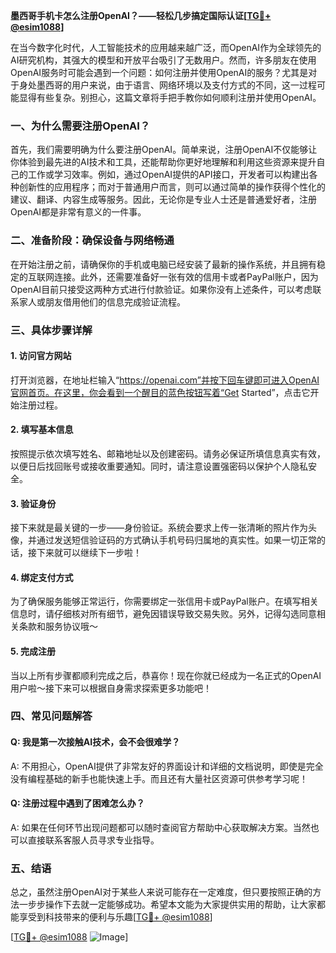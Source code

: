**墨西哥手机卡怎么注册OpenAI？——轻松几步搞定国际认证[[TG💪+ @esim1088](https://t.me/s/esim1088)]**

在当今数字化时代，人工智能技术的应用越来越广泛，而OpenAI作为全球领先的AI研究机构，其强大的模型和开放平台吸引了无数用户。然而，许多朋友在使用OpenAI服务时可能会遇到一个问题：如何注册并使用OpenAI的服务？尤其是对于身处墨西哥的用户来说，由于语言、网络环境以及支付方式的不同，这一过程可能显得有些复杂。别担心，这篇文章将手把手教你如何顺利注册并使用OpenAI。

### 一、为什么需要注册OpenAI？

首先，我们需要明确为什么要注册OpenAI。简单来说，注册OpenAI不仅能够让你体验到最先进的AI技术和工具，还能帮助你更好地理解和利用这些资源来提升自己的工作或学习效率。例如，通过OpenAI提供的API接口，开发者可以构建出各种创新性的应用程序；而对于普通用户而言，则可以通过简单的操作获得个性化的建议、翻译、内容生成等服务。因此，无论你是专业人士还是普通爱好者，注册OpenAI都是非常有意义的一件事。

### 二、准备阶段：确保设备与网络畅通

在开始注册之前，请确保你的手机或电脑已经安装了最新的操作系统，并且拥有稳定的互联网连接。此外，还需要准备好一张有效的信用卡或者PayPal账户，因为OpenAI目前只接受这两种方式进行付款验证。如果你没有上述条件，可以考虑联系家人或朋友借用他们的信息完成验证流程。

### 三、具体步骤详解

#### 1. 访问官方网站
打开浏览器，在地址栏输入“https://openai.com”并按下回车键即可进入OpenAI官网首页。在这里，你会看到一个醒目的蓝色按钮写着“Get Started”，点击它开始注册过程。

#### 2. 填写基本信息
按照提示依次填写姓名、邮箱地址以及创建密码。请务必保证所填信息真实有效，以便日后找回账号或接收重要通知。同时，请注意设置强密码以保护个人隐私安全。

#### 3. 验证身份
接下来就是最关键的一步——身份验证。系统会要求上传一张清晰的照片作为头像，并通过发送短信验证码的方式确认手机号码归属地的真实性。如果一切正常的话，接下来就可以继续下一步啦！

#### 4. 绑定支付方式
为了确保服务能够正常运行，你需要绑定一张信用卡或PayPal账户。在填写相关信息时，请仔细核对所有细节，避免因错误导致交易失败。另外，记得勾选同意相关条款和服务协议哦～

#### 5. 完成注册
当以上所有步骤都顺利完成之后，恭喜你！现在你就已经成为一名正式的OpenAI用户啦～接下来可以根据自身需求探索更多功能吧！

### 四、常见问题解答

#### Q: 我是第一次接触AI技术，会不会很难学？
A: 不用担心，OpenAI提供了非常友好的界面设计和详细的文档说明，即使是完全没有编程基础的新手也能快速上手。而且还有大量社区资源可供参考学习呢！

#### Q: 注册过程中遇到了困难怎么办？
A: 如果在任何环节出现问题都可以随时查阅官方帮助中心获取解决方案。当然也可以直接联系客服人员寻求专业指导。

### 五、结语

总之，虽然注册OpenAI对于某些人来说可能存在一定难度，但只要按照正确的方法一步步操作下去就一定能够成功。希望本文能为大家提供实用的帮助，让大家都能享受到科技带来的便利与乐趣[[TG💪+ @esim1088](https://t.me/s/esim1088)] 

[[TG💪+ @esim1088](https://t.me/s/esim1088) ![Image](https://i.postimg.cc/4NQfJmqS/Snipaste-2025-05-13-00-14-12.png)]